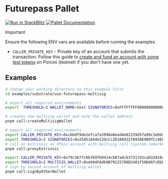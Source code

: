 # Futurepass Pallet

[![Run in StackBlitz](https://img.shields.io/badge/Open_in_StackBlitz-1269D3?style=for-the-badge&logo=stackblitz&logoColor=white)](https://stackblitz.com/github/futureversecom/trn-examples?file=examples%2Fsubstrate%2Fuse-futurepass%2FREADME.md&title=Futurepass%20Pallet%20Examples) [![Pallet Documentation](https://img.shields.io/badge/Pallet_Documentation-black?style=for-the-badge&logo=googledocs&logoColor=white)](https://docs-beta.therootnetwork.com/buidl/substrate/pallet-futurepass)

> [!IMPORTANT]
> Ensure the following ENV vars are available before running the examples
>
> - `CALLER_PRIVATE_KEY` - Private key of an account that submits the transaction. Follow this guide to [create and fund an account with some test tokens](../../GUIDES.md) on Porcini (testnet) if you don't have one yet.

## Examples

```bash
# change your working directory to this example first
cd examples/substrate/use-futurepass-multisig

# export all required environments
export  THRESHOLD=2 WALLET_NAME=test SIGNATORIES=0xFFfFffFF000000000000000000000000000003CD,0x25451A4de12dcCc2D166922fA938E900fCc4ED24,0x6D1eFDE1BbF146EF88c360AF255D9d54A5D39408

# creates new multisig wallet and note the wallet address
pnpm call:createMultisigWallet

# export all required environments
export CALLER_PRIVATE_KEY=0xcb6df9de1efca7a3998a8ead4e02159d5fa99c3e0d4fd6432667390bb4726854 // private key of fpass holder
export THRESHOLD=2 SIGNATORIES=0x25451A4de12dcCc2D166922fA938E900fCc4ED24,0x6D1eFDE1BbF146EF88c360AF255D9d54A5D39408
# call an extrinsic as FPass account with multisig call (system.remarkWithEvent)
pnpm call:proxyExtrinsic

export CALLER_PRIVATE_KEY=0x79c3b7fc0b7697b9414cb87adcb37317d1cab32818ae18c0e97ad76395d1fdcf // private key of other multisig wallet holder
export THRESHOLD=2 MULTISIG_WALLET=0xe944FAd69B79125706D2481f58b66fcDbED358d7 SIGNATORIES=0x25451A4de12dcCc2D166922fA938E900fCc4ED24,0x6D1eFDE1BbF146EF88c360AF255D9d54A5D39408
# sign by second account of multisig wallet
pnpm call:signByOtherWallet

```
